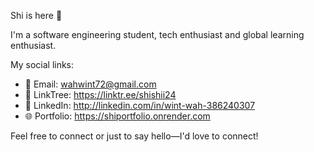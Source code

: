 Shi is here 👋

I'm a software engineering student, tech enthusiast and global learning enthusiast.  

My social links:  
- 📧 Email: wahwint72@gmail.com
- 🔗 LinkTree: https://linktr.ee/shishii24
- 💬 LinkedIn: http://linkedin.com/in/wint-wah-386240307  
- 🌐 Portfolio: https://shiportfolio.onrender.com

Feel free to connect or just to say hello—I'd love to connect!



